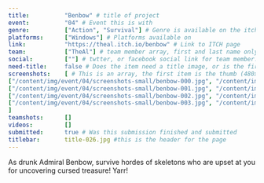 ```yaml
---
title:          "Benbow" # title of project
event:          "04" # Event this is with
genre:          ["Action", "Survival"] # Genre is available on the itch page under more information
platforms:      ["Windows"] # Platforms available on
link:           "https://theal.itch.io/benbow" # Link to ITCH page
team:           ["TheAl"] # team member array, first and last name only, will auto match against previous entries eventually
social:         [""] # twtter, or facebook social link for team member. This can be an array to match the team array
need-title:     false # Does the item need a title image, or is the first image in the screenshots it
screenshots:    [ # This is an array, the first item is the thumb (480x270), and the second is the screenshot (1920x1080)
["/content/img/event/04/screenshots-small/benbow-000.jpg", "/content/img/event/04/screenshots/benbow-000.jpg"],
["/content/img/event/04/screenshots-small/benbow-001.jpg", "/content/img/event/04/screenshots/benbow-001.jpg"],
["/content/img/event/04/screenshots-small/benbow-002.jpg", "/content/img/event/04/screenshots/benbow-002.jpg"],
["/content/img/event/04/screenshots-small/benbow-003.jpg", "/content/img/event/04/screenshots/benbow-003.jpg"]
]
teamshots:      []
videos:         []
submitted:      true # Was this submission finished and submitted
titlebar:       title-026.jpg #this is the header for the page
---
```

As drunk Admiral Benbow, survive hordes of skeletons who are upset at you for uncovering cursed treasure! Yarr!
